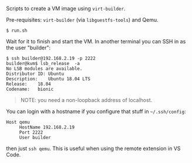 Scripts to create a VM image using `virt-builder`.

Pre-requisites: `virt-builder` (via `libguestfs-tools`) and Qemu.

```
$ run.sh
```

Wait for it to finish and start the VM. In another terminal you can SSH in as the user "builder":

```
$ ssh builder@192.168.2.19 -p 2222
builder@kvm$ lsb_release  -a
No LSB modules are available.
Distributor ID:	Ubuntu
Description:	Ubuntu 18.04 LTS
Release:	18.04
Codename:	bionic
```

> NOTE: you need a non-loopback address of localhost.

You can login with a hostname if you configure that stuff in `~/.ssh/config`:

```
Host qemu
	 HostName 192.168.2.19
	 Port 2222
	 User builder
```

then just `ssh qemu`. This is useful when using the remote extension in VS Code.